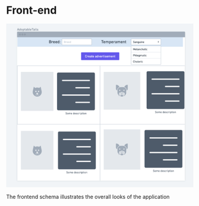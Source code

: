 # Front-end

![Front-end](./images/Front-end.png)

The frontend schema illustrates the overall looks of the application